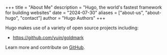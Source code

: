 +++
title = "About Me"
description = "Hugo, the world's fastest framework for building websites"
date = "2024-07-30"
aliases = ["about-us", "about-hugo", "contact"]
author = "Hugo Authors"
+++

Hugo makes use of a variety of open source projects including:

* https://github.com/yuin/goldmark

Learn more and contribute on [GitHub](https://github.com/gohugoio).
